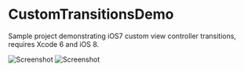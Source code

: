 CustomTransitionsDemo
=====================

Sample project demonstrating iOS7 custom view controller transitions, requires Xcode 6 and iOS 8.

 ![Screenshot](http://i.imgur.com/gdqHSm6.png)
 ![Screenshot](http://i.imgur.com/gEgZF5K.png)
